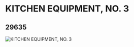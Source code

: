 # KITCHEN EQUIPMENT, NO. 3
## 29635
![KITCHEN EQUIPMENT, NO. 3](https://lc-www-live-s.legocdn.com/media/bricks/5/2/6189336.jpg)